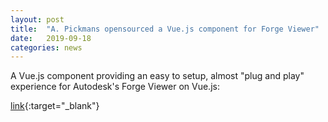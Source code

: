 ```yaml
---
layout: post
title:  "A. Pickmans opensourced a Vue.js component for Forge Viewer"
date:   2019-09-18
categories: news
---
```


A Vue.js component providing an easy to setup, almost "plug and play" experience for Autodesk's Forge Viewer on Vue.js: 

[link](https://github.com/alvpickmans/forge-vuer){:target="_blank"}